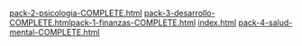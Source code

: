 [pack-2-psicologia-COMPLETE.html](https://github.com/user-attachments/files/23143412/pack-2-psicologia-COMPLETE.html)
[pack-3-desarrollo-COMPLETE.html](https://github.com/user-attachments/files/23143413/pack-3-desarrollo-COMPLETE.html)[pack-1-finanzas-COMPLETE.html](https://github.com/user-attachments/files/23143416/pack-1-finanzas-COMPLETE.html)
[index.html](https://github.com/user-attachments/files/23143415/index.html)
[pack-4-salud-mental-COMPLETE.html](https://github.com/user-attachments/files/23143414/pack-4-salud-mental-COMPLETE.html)
